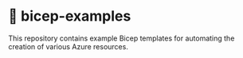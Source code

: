 # 💪 bicep-examples

This repository contains example Bicep templates for automating the creation
of various Azure resources.
